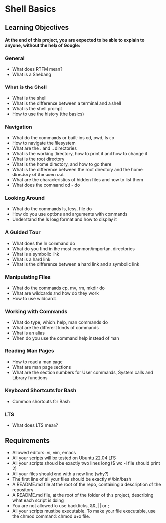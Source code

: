 # Shell Basics

## Learning Objectives
#### At the end of this project, you are expected to be able to explain to anyone, without the help of Google:

### General
- What does RTFM mean?
- What is a Shebang

### What is the Shell
- What is the shell
- What is the difference between a terminal and a shell
- What is the shell prompt
- How to use the history (the basics)

### Navigation
- What do the commands or built-ins cd, pwd, ls do
- How to navigate the filesystem
- What are the . and .. directories
- What is the working directory, how to print it and how to change it
- What is the root directory
- What is the home directory, and how to go there
- What is the difference between the root directory and the home directory of the user root
- What are the characteristics of hidden files and how to list them
- What does the command cd - do

### Looking Around
- What do the commands ls, less, file do
- How do you use options and arguments with commands
- Understand the ls long format and how to display it

### A Guided Tour
- What does the ln command do
- What do you find in the most common/important directories
- What is a symbolic link
- What is a hard link
- What is the difference between a hard link and a symbolic link

### Manipulating Files
- What do the commands cp, mv, rm, mkdir do
- What are wildcards and how do they work
- How to use wildcards

### Working with Commands
- What do type, which, help, man commands do
- What are the different kinds of commands
- What is an alias
- When do you use the command help instead of man

### Reading Man Pages
- How to read a man page
- What are man page sections
- What are the section numbers for User commands, System calls and Library functions

### Keyboard Shortcuts for Bash
- Common shortcuts for Bash

### LTS
- What does LTS mean?

## Requirements
- Allowed editors: vi, vim, emacs
- All your scripts will be tested on Ubuntu 22.04 LTS
- All your scripts should be exactly two lines long ($ wc -l file should print 2)
- All your files should end with a new line (why?)
- The first line of all your files should be exactly #!/bin/bash
- A README.md file at the root of the repo, containing a description of the repository
- A README.md file, at the root of the folder of this project, describing what each script is doing
- You are not allowed to use backticks, &&, || or ;
- All your scripts must be executable. To make your file executable, use the chmod command: chmod u+x file.
